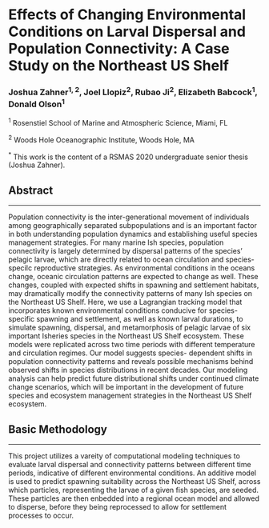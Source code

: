 # Effects of Changing Environmental Conditions on Larval Dispersal and Population Connectivity: A Case Study on the Northeast US Shelf

### Joshua Zahner<sup>1, 2</sup>, Joel Llopiz<sup>2</sup>, Rubao Ji<sup>2</sup>, Elizabeth Babcock<sup>1</sup>, Donald Olson<sup>1</sup>

<sup>1</sup> Rosenstiel School of Marine and Atmospheric Science, Miami, FL

<sup>2</sup> Woods Hole Oceanographic Institute, Woods Hole, MA

<sup>*</sup> This work is the content of a RSMAS 2020 undergraduate senior thesis (Joshua Zahner).  

## Abstract
________
Population connectivity is the inter-generational movement of individuals among geographically separated subpopulations and is an important factor in both understanding population dynamics and establishing useful species management strategies. For many marine Ish species, population connectivity is largely determined by dispersal patterns of the species’ pelagic larvae, which are directly related to ocean circulation and species-speciIc reproductive strategies. As environmental conditions in the oceans change, oceanic circulation patterns are expected to change as well. These changes, coupled with expected shifts in spawning and settlement habitats, may dramatically modify the connectivity patterns of many Ish species on the Northeast US Shelf. Here, we use a Lagrangian tracking model that incorporates known environmental conditions conducive for species-specific spawning and settlement, as well as known larval durations, to simulate spawning, dispersal, and metamorphosis of pelagic larvae of six important Isheries species in the Northeast US Shelf ecosystem. These models were replicated across two time periods with different temperature and circulation regimes. Our model suggests species- dependent shifts in population connectivity patterns and reveals possible mechanisms behind observed shifts in species distributions in recent decades. Our modeling analysis can help predict future distributional shifts under continued climate change scenarios, which will be important in the development of future species and ecosystem management strategies in the Northeast US Shelf ecosystem.


## Basic Methodology
_____
This project utilizes a vareity of computational modeling techniques to evaluate larval dispersal and connectivity patterns between different time periods, indicative of different environmental conditions. An additive model is used to predict spawning suitability across the Northeast US Shelf, across which particles, representing the larvae of a given fish species, are seeded. These particles are then enbedded into a regional ocean model and allowed to disperse, before they being reprocessed to allow for settlement processes to occur. 
